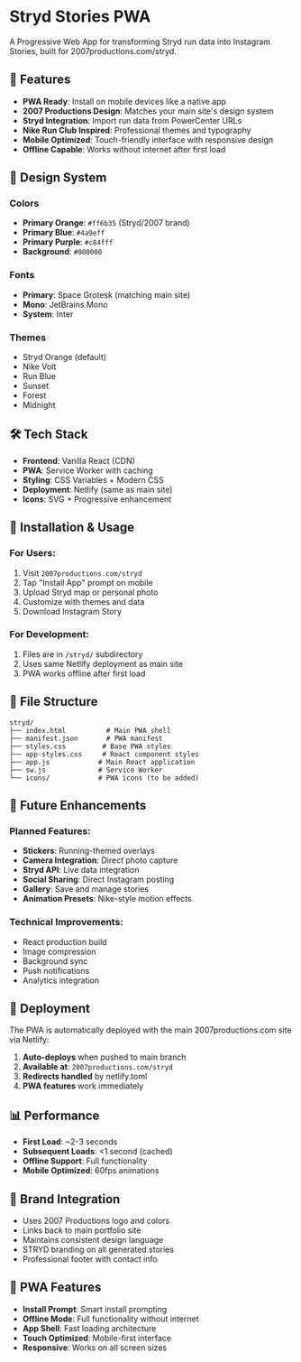 # Stryd Stories PWA

A Progressive Web App for transforming Stryd run data into Instagram Stories, built for 2007productions.com/stryd.

## 🚀 Features

- **PWA Ready**: Install on mobile devices like a native app
- **2007 Productions Design**: Matches your main site's design system
- **Stryd Integration**: Import run data from PowerCenter URLs
- **Nike Run Club Inspired**: Professional themes and typography
- **Mobile Optimized**: Touch-friendly interface with responsive design
- **Offline Capable**: Works without internet after first load

## 🎨 Design System

### Colors
- **Primary Orange**: `#ff6b35` (Stryd/2007 brand)
- **Primary Blue**: `#4a9eff` 
- **Primary Purple**: `#c84fff`
- **Background**: `#000000`

### Fonts
- **Primary**: Space Grotesk (matching main site)
- **Mono**: JetBrains Mono
- **System**: Inter

### Themes
- Stryd Orange (default)
- Nike Volt
- Run Blue  
- Sunset
- Forest
- Midnight

## 🛠 Tech Stack

- **Frontend**: Vanilla React (CDN)
- **PWA**: Service Worker with caching
- **Styling**: CSS Variables + Modern CSS
- **Deployment**: Netlify (same as main site)
- **Icons**: SVG + Progressive enhancement

## 📱 Installation & Usage

### For Users:
1. Visit `2007productions.com/stryd`
2. Tap "Install App" prompt on mobile
3. Upload Stryd map or personal photo
4. Customize with themes and data
5. Download Instagram Story

### For Development:
1. Files are in `/stryd/` subdirectory
2. Uses same Netlify deployment as main site
3. PWA works offline after first load

## 🔧 File Structure

```
stryd/
├── index.html          # Main PWA shell
├── manifest.json       # PWA manifest
├── styles.css         # Base PWA styles
├── app-styles.css     # React component styles
├── app.js            # Main React application
├── sw.js             # Service Worker
└── icons/            # PWA icons (to be added)
```

## 🎯 Future Enhancements

### Planned Features:
- **Stickers**: Running-themed overlays
- **Camera Integration**: Direct photo capture
- **Stryd API**: Live data integration
- **Social Sharing**: Direct Instagram posting
- **Gallery**: Save and manage stories
- **Animation Presets**: Nike-style motion effects

### Technical Improvements:
- React production build
- Image compression
- Background sync
- Push notifications
- Analytics integration

## 🚀 Deployment

The PWA is automatically deployed with the main 2007productions.com site via Netlify:

1. **Auto-deploys** when pushed to main branch
2. **Available at**: `2007productions.com/stryd`
3. **Redirects handled** by netlify.toml
4. **PWA features** work immediately

## 📊 Performance

- **First Load**: ~2-3 seconds
- **Subsequent Loads**: <1 second (cached)
- **Offline Support**: Full functionality
- **Mobile Optimized**: 60fps animations

## 🎨 Brand Integration

- Uses 2007 Productions logo and colors
- Links back to main portfolio site
- Maintains consistent design language
- STRYD branding on all generated stories
- Professional footer with contact info

## 📱 PWA Features

- **Install Prompt**: Smart install prompting
- **Offline Mode**: Full functionality without internet
- **App Shell**: Fast loading architecture
- **Touch Optimized**: Mobile-first interface
- **Responsive**: Works on all screen sizes